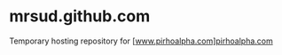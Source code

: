 mrsud.github.com
================

Temporary hosting repository for [www.pirhoalpha.com]pirhoalpha.com
